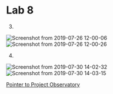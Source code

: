 # Lab 8

3.
![Screenshot from 2019-07-26 12-00-06](https://user-images.githubusercontent.com/40375246/62153600-ed8fa080-b2d2-11e9-8748-ea5dfb793f97.png)
![Screenshot from 2019-07-26 12-00-26](https://user-images.githubusercontent.com/40375246/62153621-faac8f80-b2d2-11e9-8279-f93fafd862d7.png)

4.
![Screenshot from 2019-07-30 14-02-32](https://user-images.githubusercontent.com/40375246/62153650-0ac46f00-b2d3-11e9-923b-81a9165f519e.png)
![Screenshot from 2019-07-30 14-03-15](https://user-images.githubusercontent.com/40375246/62153656-1021b980-b2d3-11e9-969a-fa0cb32e8e22.png)


[Pointer to Project Observatory](https://rcos.io/projects/tdurkin18/anagrams/profile)
